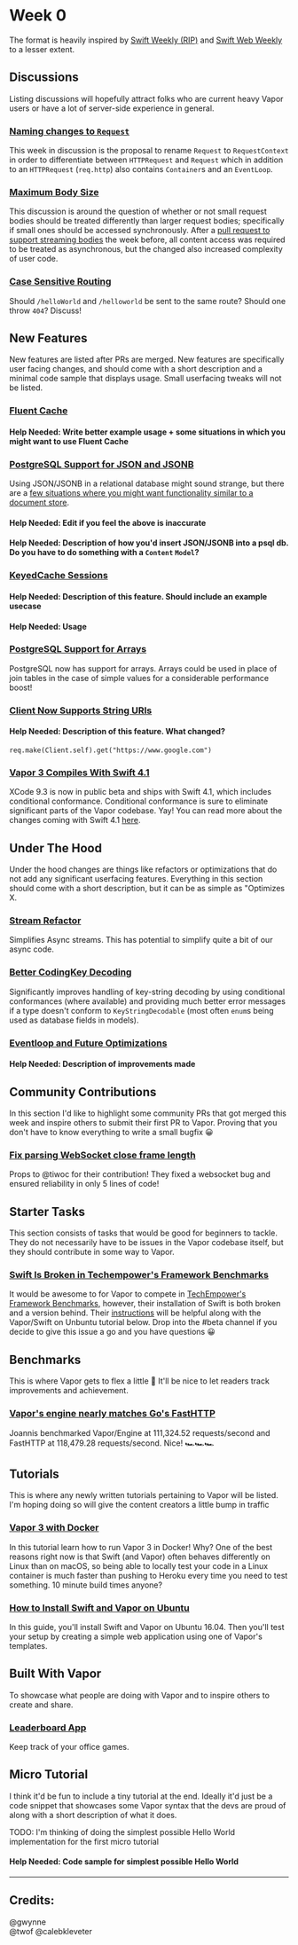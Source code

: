 # Week 0
The format is heavily inspired by [Swift Weekly (RIP)](https://swiftweekly.github.io/issue-98/) and [Swift Web Weekly](http://swiftwebweekly.com/) to a lesser extent.

## Discussions
Listing discussions will hopefully attract folks who are current heavy Vapor users or have a lot of server-side experience in general.

### [Naming changes to `Request`](https://github.com/vapor/vapor/issues/1443)
This week in discussion is the proposal to rename `Request` to `RequestContext` in order to differentiate between `HTTPRequest` and `Request` which in addition to an `HTTPRequest` (`req.http`) also contains `Container`s and an `EventLoop`.

### [Maximum Body Size](https://github.com/vapor/engine/issues/205)
This discussion is around the question of whether or not small request bodies should be treated differently than larger request bodies; specifically if small ones should be accessed synchronously. After a [pull request to support streaming bodies](https://github.com/vapor/vapor/pull/1435) the week before, all content access was required to be treated as asynchronous, but the changed also increased complexity of user code.

### [Case Sensitive Routing](https://github.com/vapor/vapor/issues/1196)
Should `/helloWorld` and `/helloworld` be sent to the same route? Should one throw `404`? Discuss!

## New Features
New features are listed after PRs are merged. New features are specifically user facing changes, and should come with a short description and a minimal code sample that displays usage. Small userfacing tweaks will not be listed.

### [Fluent Cache](https://github.com/vapor/fluent/pull/358)
#### Help Needed: Write better example usage + some situations in which you might want to use Fluent Cache

### [PostgreSQL Support for JSON and JSONB](https://github.com/vapor/postgresql/issues/2#issuecomment-359335233)
Using JSON/JSONB in a relational database might sound strange, but there are a [few situations where you might want functionality similar to a document store](https://www.citusdata.com/blog/2016/07/14/choosing-nosql-hstore-json-jsonb/).
#### Help Needed: Edit if you feel the above is inaccurate
#### Help Needed: Description of how you'd insert JSON/JSONB into a psql db. Do you have to do something with a `Content` `Model`?

### [KeyedCache Sessions](https://github.com/vapor/vapor/pull/1444)
#### Help Needed: Description of this feature. Should include an example usecase
#### Help Needed: Usage

### [PostgreSQL Support for Arrays](https://github.com/vapor/fluent-postgresql/pull/4)
PostgreSQL now has support for arrays. Arrays could be used in place of join tables in the case of simple values for a considerable performance boost!

### [Client Now Supports String URIs](https://github.com/vapor/vapor/pull/1446)
#### Help Needed: Description of this feature. What changed?
`req.make(Client.self).get("https://www.google.com")`

### [Vapor 3 Compiles With Swift 4.1](https://github.com/vapor/vapor/pull/1384)
XCode 9.3 is now in public beta and ships with Swift 4.1, which includes conditional conformance. Conditional conformance is sure to eliminate significant parts of the Vapor codebase. Yay! You can read more about the changes coming with Swift 4.1 [here](https://github.com/apple/swift/blob/master/CHANGELOG.md).

## Under The Hood
Under the hood changes are things like refactors or optimizations that do not add any significant userfacing features. Everything in this section should come with a short description, but it can be as simple as "Optimizes X.

### [Stream Refactor](https://github.com/vapor/async/pull/52)
Simplifies Async streams. This has potential to simplify quite a bit of our async code.

### [Better CodingKey Decoding](https://github.com/vapor/core/pull/86)
Significantly improves handling of key-string decoding by using conditional conformances (where available) and providing much better error messages if a type doesn't conform to `KeyStringDecodable` (most often `enum`s being used as database fields in models).

### [Eventloop and Future Optimizations](https://github.com/vapor/async/pull/57)
#### Help Needed: Description of improvements made

## Community Contributions
In this section I'd like to highlight some community PRs that got merged this week and inspire others to submit their first PR to Vapor. Proving that you don't have to know everything to write a small bugfix 😀

### [Fix parsing WebSocket close frame length](https://github.com/vapor/engine/pull/203)
Props to @tiwoc for their contribution! They fixed a websocket bug and ensured reliability in only 5 lines of code!

## Starter Tasks
This section consists of tasks that would be good for beginners to tackle. They do not necessarily have to be issues in the Vapor codebase itself, but they should contribute in some way to Vapor.

### [Swift Is Broken in Techempower's Framework Benchmarks](https://github.com/TechEmpower/FrameworkBenchmarks/issues/3181)
It would be awesome to for Vapor to compete in [TechEmpower's Framework Benchmarks](http://www.techempower.com/benchmarks/), however, their installation of Swift is both broken and a version behind. Their [instructions](https://frameworkbenchmarks.readthedocs.io/en/latest/Codebase/Framework-Files/) will be helpful along with the Vapor/Swift on Unbuntu tutorial below. Drop into the #beta channel if you decide to give this issue a go and you have questions 😀 

## Benchmarks
This is where Vapor gets to flex a little 💪 It'll be nice to let readers track improvements and achievement.

### [Vapor's engine nearly matches Go's FastHTTP](https://github.com/vapor/engine/pull/211#issuecomment-360758758)
Joannis benchmarked Vapor/Engine at 111,324.52 requests/second and FastHTTP at 118,479.28 requests/second. Nice! 🏎🏎🏎

## Tutorials
This is where any newly written tutorials pertaining to Vapor will be listed. I'm hoping doing so will give the content creators a little bump in traffic

### [Vapor 3 with Docker](https://bygri.github.io/2018/01/25/vapor-3-with-docker.html)
In this tutorial learn how to run Vapor 3 in Docker! Why? One of the best reasons right now is that Swift (and Vapor) often behaves differently on Linux than on macOS, so being able to locally test your code in a Linux container is much faster than pushing to Heroku every time you need to test something. 10 minute build times anyone?

### [How to Install Swift and Vapor on Ubuntu](https://www.digitalocean.com/community/tutorials/how-to-install-swift-and-vapor-on-ubuntu-16-04)
In this guide, you'll install Swift and Vapor on Ubuntu 16.04. Then you'll test your setup by creating a simple web application using one of Vapor's templates.

## Built With Vapor
To showcase what people are doing with Vapor and to inspire others to create and share.

### [Leaderboard App](https://leaderboardapp.com)
Keep track of your office games.

## Micro Tutorial
I think it'd be fun to include a tiny tutorial at the end. Ideally it'd just be a code snippet that showcases some Vapor syntax that the devs are proud of along with a short description of what it does.

TODO: I'm thinking of doing the simplest possible Hello World implementation for the first micro tutorial
#### Help Needed: Code sample for simplest possible Hello World

***

## Credits:
@gwynne  
@twof
@calebkleveter
